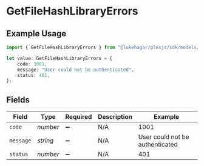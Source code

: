 # GetFileHashLibraryErrors

## Example Usage

```typescript
import { GetFileHashLibraryErrors } from "@lukehagar/plexjs/sdk/models/errors";

let value: GetFileHashLibraryErrors = {
    code: 1001,
    message: "User could not be authenticated",
    status: 401,
};
```

## Fields

| Field                           | Type                            | Required                        | Description                     | Example                         |
| ------------------------------- | ------------------------------- | ------------------------------- | ------------------------------- | ------------------------------- |
| `code`                          | *number*                        | :heavy_minus_sign:              | N/A                             | 1001                            |
| `message`                       | *string*                        | :heavy_minus_sign:              | N/A                             | User could not be authenticated |
| `status`                        | *number*                        | :heavy_minus_sign:              | N/A                             | 401                             |